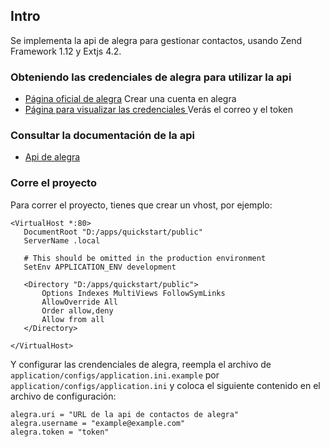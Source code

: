 ## Intro

Se implementa la api de alegra para gestionar contactos, usando Zend Framework 1.12 y Extjs 4.2.


### Obteniendo las credenciales de alegra para utilizar la api

* [Página oficial de alegra](https://www.alegra.com/) Crear una cuenta en alegra
* [Página para visualizar las credenciales ](https://app.alegra.com/configuration/api) Verás el correo y el token

### Consultar la documentación de la api

* [Api de alegra](https://developer.alegra.com/docs/) 

### Corre el proyecto

Para correr el proyecto, tienes que crear un vhost, por ejemplo:
```
<VirtualHost *:80>
   DocumentRoot "D:/apps/quickstart/public"
   ServerName .local

   # This should be omitted in the production environment
   SetEnv APPLICATION_ENV development

   <Directory "D:/apps/quickstart/public">
       Options Indexes MultiViews FollowSymLinks
       AllowOverride All
       Order allow,deny
       Allow from all
   </Directory>

</VirtualHost>
```

Y configurar las crendenciales de alegra, reempla el archivo de ```application/configs/application.ini.example``` por ```application/configs/application.ini``` y coloca el siguiente contenido en el archivo de configuración:
```
alegra.uri = "URL de la api de contactos de alegra"
alegra.username = "example@example.com"
alegra.token = "token"
```